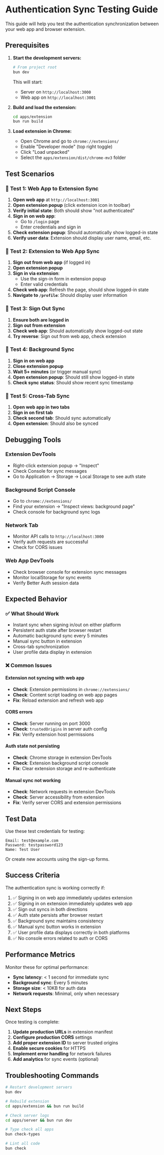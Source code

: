 # Authentication Sync Testing Guide

This guide will help you test the authentication synchronization between your web app and browser extension.

## Prerequisites

1. **Start the development servers:**
   ```bash
   # From project root
   bun dev
   ```
   This will start:
   - Server on `http://localhost:3000`
   - Web app on `http://localhost:3001`

2. **Build and load the extension:**
   ```bash
   cd apps/extension
   bun run build
   ```

3. **Load extension in Chrome:**
   - Open Chrome and go to `chrome://extensions/`
   - Enable "Developer mode" (top right toggle)
   - Click "Load unpacked"
   - Select the `apps/extension/dist/chrome-mv3` folder

## Test Scenarios

### 🧪 **Test 1: Web App to Extension Sync**

1. **Open web app** at `http://localhost:3001`
2. **Open extension popup** (click extension icon in toolbar)
3. **Verify initial state**: Both should show "not authenticated"
4. **Sign in on web app**:
   - Go to `/login` page
   - Enter credentials and sign in
5. **Check extension popup**: Should automatically show logged-in state
6. **Verify user data**: Extension should display user name, email, etc.

### 🧪 **Test 2: Extension to Web App Sync**

1. **Sign out from web app** (if logged in)
2. **Open extension popup**
3. **Sign in via extension**:
   - Use the sign-in form in extension popup
   - Enter valid credentials
4. **Check web app**: Refresh the page, should show logged-in state
5. **Navigate to `/profile`**: Should display user information

### 🧪 **Test 3: Sign Out Sync**

1. **Ensure both are logged in**
2. **Sign out from extension**
3. **Check web app**: Should automatically show logged-out state
4. **Try reverse**: Sign out from web app, check extension

### 🧪 **Test 4: Background Sync**

1. **Sign in on web app**
2. **Close extension popup**
3. **Wait 5+ minutes** (or trigger manual sync)
4. **Open extension popup**: Should still show logged-in state
5. **Check sync status**: Should show recent sync timestamp

### 🧪 **Test 5: Cross-Tab Sync**

1. **Open web app in two tabs**
2. **Sign in on first tab**
3. **Check second tab**: Should sync automatically
4. **Open extension**: Should also be synced

## Debugging Tools

### **Extension DevTools**
- Right-click extension popup → "Inspect"
- Check Console for sync messages
- Go to Application → Storage → Local Storage to see auth state

### **Background Script Console**
- Go to `chrome://extensions/`
- Find your extension → "Inspect views: background page"
- Check console for background sync logs

### **Network Tab**
- Monitor API calls to `http://localhost:3000`
- Verify auth requests are successful
- Check for CORS issues

### **Web App DevTools**
- Check browser console for extension sync messages
- Monitor localStorage for sync events
- Verify Better Auth session data

## Expected Behavior

### ✅ **What Should Work**
- Instant sync when signing in/out on either platform
- Persistent auth state after browser restart
- Automatic background sync every 5 minutes
- Manual sync button in extension
- Cross-tab synchronization
- User profile data display in extension

### ❌ **Common Issues**

#### **Extension not syncing with web app**
- **Check**: Extension permissions in `chrome://extensions/`
- **Check**: Content script loading on web app pages
- **Fix**: Reload extension and refresh web app

#### **CORS errors**
- **Check**: Server running on port 3000
- **Check**: `trustedOrigins` in server auth config
- **Fix**: Verify extension host permissions

#### **Auth state not persisting**
- **Check**: Chrome storage in extension DevTools
- **Check**: Extension background script console
- **Fix**: Clear extension storage and re-authenticate

#### **Manual sync not working**
- **Check**: Network requests in extension DevTools
- **Check**: Server accessibility from extension
- **Fix**: Verify server CORS and extension permissions

## Test Data

Use these test credentials for testing:

```
Email: test@example.com
Password: testpassword123
Name: Test User
```

Or create new accounts using the sign-up forms.

## Success Criteria

The authentication sync is working correctly if:

1. ✅ Signing in on web app immediately updates extension
2. ✅ Signing in on extension immediately updates web app
3. ✅ Sign out syncs in both directions
4. ✅ Auth state persists after browser restart
5. ✅ Background sync maintains consistency
6. ✅ Manual sync button works in extension
7. ✅ User profile data displays correctly in both platforms
8. ✅ No console errors related to auth or CORS

## Performance Metrics

Monitor these for optimal performance:

- **Sync latency**: < 1 second for immediate sync
- **Background sync**: Every 5 minutes
- **Storage size**: < 10KB for auth data
- **Network requests**: Minimal, only when necessary

## Next Steps

Once testing is complete:

1. **Update production URLs** in extension manifest
2. **Configure production CORS** settings
3. **Add proper extension ID** to server trusted origins
4. **Enable secure cookies** for HTTPS
5. **Implement error handling** for network failures
6. **Add analytics** for sync events (optional)

## Troubleshooting Commands

```bash
# Restart development servers
bun dev

# Rebuild extension
cd apps/extension && bun run build

# Check server logs
cd apps/server && bun run dev

# Type check all apps
bun check-types

# Lint all code
bun check
```